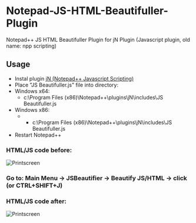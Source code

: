 # Notepad-JS-HTML-Beautifuller-Plugin
Notepad++ JS HTML Beautifuller Plugin for jN Plugin (Javascript plugin, old name: npp scripting)

## Usage
- Instal plugin [jN (Notepad++ Javascript Scripting)](https://code.google.com/p/jn-npp-plugin/)
- Place "JS Beautifuller.js" file into directory:
 - Windows x64:
   - c:\Program Files (x86)\Notepad++\plugins\jN\includes\JS Beautifuller.js
 - Windows x86:
   - - c:\Program Files (x86)\Notepad++\plugins\jN\includes\JS Beautifuller.js
- Restart Notepad++

### HTML/JS code before:
![Printscreen](https://raw.githubusercontent.com/tomFlidr/Notepad-JS-HTML-Beautifuller-Plugin/master/before.jpg)

### Go to: Main Menu -> JSBeautifier -> Beautify JS/HTML -> click (or CTRL+SHIFT+J)

### HTML/JS code after:
![Printscreen](https://raw.githubusercontent.com/tomFlidr/Notepad-JS-HTML-Beautifuller-Plugin/master/after.jpg)

